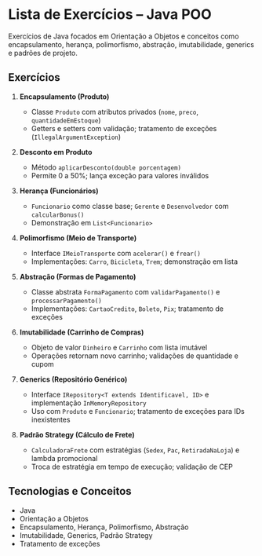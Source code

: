 # Lista de Exercícios – Java POO

Exercícios de Java focados em Orientação a Objetos e conceitos como encapsulamento, herança, polimorfismo, abstração, imutabilidade, generics e padrões de projeto.

## Exercícios

1. **Encapsulamento (Produto)**  
   - Classe `Produto` com atributos privados (`nome`, `preco`, `quantidadeEmEstoque`)  
   - Getters e setters com validação; tratamento de exceções (`IllegalArgumentException`)

2. **Desconto em Produto**  
   - Método `aplicarDesconto(double porcentagem)`  
   - Permite 0 a 50%; lança exceção para valores inválidos

3. **Herança (Funcionários)**  
   - `Funcionario` como classe base; `Gerente` e `Desenvolvedor` com `calcularBonus()`  
   - Demonstração em `List<Funcionario>`

4. **Polimorfismo (Meio de Transporte)**  
   - Interface `IMeioTransporte` com `acelerar()` e `frear()`  
   - Implementações: `Carro`, `Bicicleta`, `Trem`; demonstração em lista

5. **Abstração (Formas de Pagamento)**  
   - Classe abstrata `FormaPagamento` com `validarPagamento()` e `processarPagamento()`  
   - Implementações: `CartaoCredito`, `Boleto`, `Pix`; tratamento de exceções

6. **Imutabilidade (Carrinho de Compras)**  
   - Objeto de valor `Dinheiro` e `Carrinho` com lista imutável  
   - Operações retornam novo carrinho; validações de quantidade e cupom

7. **Generics (Repositório Genérico)**  
   - Interface `IRepository<T extends Identificavel, ID>` e implementação `InMemoryRepository`  
   - Uso com `Produto` e `Funcionario`; tratamento de exceções para IDs inexistentes

8. **Padrão Strategy (Cálculo de Frete)**  
   - `CalculadoraFrete` com estratégias (`Sedex`, `Pac`, `RetiradaNaLoja`) e lambda promocional  
   - Troca de estratégia em tempo de execução; validação de CEP

## Tecnologias e Conceitos
- Java  
- Orientação a Objetos  
- Encapsulamento, Herança, Polimorfismo, Abstração  
- Imutabilidade, Generics, Padrão Strategy  
- Tratamento de exceções
